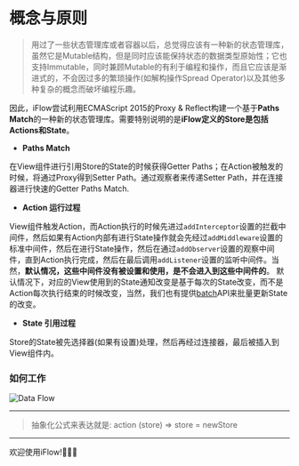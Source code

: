 # 概念与原则

>用过了一些状态管理库或者容器以后，总觉得应该有一种新的状态管理库，虽然它是Mutable结构，但是同时应该能保持状态的数据类型原始性；它也支持Immutable，同时兼顾Mutable的有利于编程和操作，而且它应该是渐进式的，不会因过多的繁琐操作(如解构操作Spread Operator)以及其他多种复杂的概念而破坏编程乐趣。

因此，iFlow尝试利用ECMAScript 2015的Proxy & Reflect构建一个基于**Paths Match**的一种新的状态管理库。需要特别说明的是**iFlow定义的Store是包括Actions和State**。

* **Paths Match**

在View组件进行引用Store的State的时候获得Getter Paths；在Action被触发的时候，将通过Proxy得到Setter Path。通过观察者来传递Setter Path，并在连接器进行快速的Getter Paths Match.

* **Action 运行过程**

View组件触发Action，而Action执行的时候先进过`addInterceptor`设置的拦截中间件，然后如果有Action内部有进行State操作就会先经过`addMiddleware`设置的标准中间件，然后在进行State操作，然后在通过`addObserver`设置的观察中间件，直到Action执行完成，然后在最后调用`addListener`设置的监听中间件。当然，**默认情况，这些中间件没有被设置和使用，是不会进入到这些中间件的**。 默认情况下，对应的View使用到的State通知改变是基于每次的State改变，而不是Action每次执行结束的时候改变，当然，我们也有提供[batch](/docs/api/batch.md)API来批量更新State的改变。


* **State 引用过程**

Store的State被先选择器(如果有设置)处理，然后再经过连接器，最后被插入到View组件内。

### 如何工作
![Data Flow](https://raw.githubusercontent.com/unadlib/iflow/master/assets/flowChart.png)

---
>抽象化公式来表达就是: action (store) => store = newStore

---
欢迎使用iFlow!🎉🎉🎉
